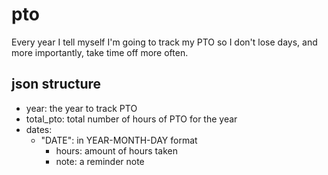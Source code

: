 # pto
Every year I tell myself I'm going to track my PTO so I don't lose days, and more importantly, take time off more often.  

## json structure
* year: the year to track PTO
* total_pto: total number of hours of PTO for the year
* dates:
  * "DATE": in YEAR-MONTH-DAY format
    * hours: amount of hours taken
    * note: a reminder note